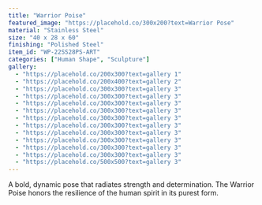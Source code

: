 ```yaml
---
title: "Warrior Poise"
featured_image: "https://placehold.co/300x200?text=Warrior Pose"
material: "Stainless Steel"
size: "40 x 28 x 60"
finishing: "Polished Steel"
item_id: "WP-22SS28PS-ART"
categories: ["Human Shape", "Sculpture"]
gallery:
  - "https://placehold.co/200x300?text=gallery 1"
  - "https://placehold.co/200x400?text=gallery 2"
  - "https://placehold.co/300x300?text=gallery 3"
  - "https://placehold.co/300x300?text=gallery 3"
  - "https://placehold.co/300x300?text=gallery 3"
  - "https://placehold.co/300x300?text=gallery 3"
  - "https://placehold.co/300x300?text=gallery 3"
  - "https://placehold.co/300x300?text=gallery 3"
  - "https://placehold.co/300x300?text=gallery 3"
  - "https://placehold.co/300x300?text=gallery 3"
  - "https://placehold.co/300x300?text=gallery 3"
  - "https://placehold.co/300x300?text=gallery 3"
  - "https://placehold.co/500x500?text=gallery 3"
---
```

A bold, dynamic pose that radiates strength and determination. The Warrior Poise honors the resilience of the human spirit in its purest form.
